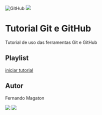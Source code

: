 ![GitHub](https://img.shields.io/github/license/fernandoagmagaton/git-e-github?style=plastic)
![ ](https://github.com/fernandoagmagaton/git-e-github/blob/main/gato_ladrao.png)
# Tutorial Git e GitHub
Tutorial de uso das ferramentas Git e GitHub
## Playlist
[iniciar tutorial](https://joseassis.com.br/cursos/gitegithub.html)
## Autor 
Fernando Magaton

![ ](https://github.com/fernandoagmagaton/git-e-github/blob/main/cat.gif)
![ ](https://github.com/fernandoagmagaton/git-e-github/blob/main/pikachu.gif)
